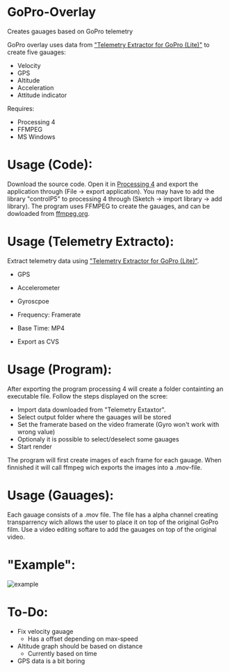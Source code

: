 # GoPro-Overlay
Creates gauages based on GoPro telemetry

GoPro overlay uses data from ["Telemetry Extractor for GoPro (Lite)"](https://goprotelemetryextractor.com/free/) to create five gauages:
* Velocity
* GPS
* Altitude
* Acceleration
* Attitude indicator

Requires:
* Processing 4
* FFMPEG
* MS Windows

# Usage (Code):
Download the source code. Open it in [Processing 4](https://processing.org/download) and export the application through (File -> export application). You may have to add the library "controlP5" to processing 4 through (Sketch -> import library -> add library).
The program uses FFMPEG to create the gauages, and can be dowloaded from [ffmpeg.org](https://ffmpeg.org/download.html).

# Usage (Telemetry Extracto):
Extract telemetry data using ["Telemetry Extractor for GoPro (Lite)"](https://goprotelemetryextractor.com/free/).
* GPS
* Accelerometer
* Gyroscpoe

* Frequency: Framerate
* Base Time: MP4
* Export as CVS

# Usage (Program):
After exporting the program processing 4 will create a folder containting an executable file. Follow the steps displayed on the scree:
* Import data downloaded from "Telemetry Extaxtor".
* Select output folder where the gauages will be stored
* Set the framerate based on the video framerate (Gyro won't work with wrong value)
* Optionaly it is possible to select/deselect some gauages
* Start render

The program will first create images of each frame for each gauage. When finnished it will call ffmpeg wich exports the images into a .mov-file.

# Usage (Gauages):
Each gauage consists of a .mov file. The file has a alpha channel creating transparrency wich allows the user to place it on top of the original GoPro film. Use a video editing softare to add the gauages on top of the original video.

# "Example":
![example](https://github.com/Nokaah-Noktar/GoPro-Overlay/assets/89448975/17e4b91c-6821-4c25-bdfa-7b81e4b49717)


# To-Do:
* Fix velocity gauage
  * Has a offset depending on max-speed
* Altitude graph should be based on distance
  * Currently based on time
* GPS data is a bit boring
